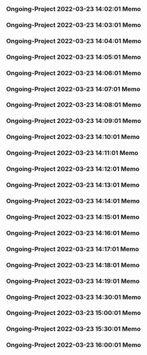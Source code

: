 ### Ongoing-Project 2022-03-23 14:02:01 Memo
### Ongoing-Project 2022-03-23 14:03:01 Memo
### Ongoing-Project 2022-03-23 14:04:01 Memo
### Ongoing-Project 2022-03-23 14:05:01 Memo
### Ongoing-Project 2022-03-23 14:06:01 Memo
### Ongoing-Project 2022-03-23 14:07:01 Memo
### Ongoing-Project 2022-03-23 14:08:01 Memo
### Ongoing-Project 2022-03-23 14:09:01 Memo
### Ongoing-Project 2022-03-23 14:10:01 Memo
### Ongoing-Project 2022-03-23 14:11:01 Memo
### Ongoing-Project 2022-03-23 14:12:01 Memo
### Ongoing-Project 2022-03-23 14:13:01 Memo
### Ongoing-Project 2022-03-23 14:14:01 Memo
### Ongoing-Project 2022-03-23 14:15:01 Memo
### Ongoing-Project 2022-03-23 14:16:01 Memo
### Ongoing-Project 2022-03-23 14:17:01 Memo
### Ongoing-Project 2022-03-23 14:18:01 Memo
### Ongoing-Project 2022-03-23 14:19:01 Memo
### Ongoing-Project 2022-03-23 14:30:01 Memo
### Ongoing-Project 2022-03-23 15:00:01 Memo
### Ongoing-Project 2022-03-23 15:30:01 Memo
### Ongoing-Project 2022-03-23 16:00:01 Memo
